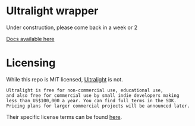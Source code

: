 # Ultralight wrapper

Under construction, please come back in a week or 2 

[Docs available here](https://tempdocs.netlify.app/tau/stable/tau.html)

# Licensing
While this repo is MIT licensed, [Ultralight](https://ultralig.ht/) is not. 
```
Ultralight is free for non-commercial use, educational use, 
and also free for commercial use by small indie developers making
less than US$100,000 a year. You can find full terms in the SDK. 
Pricing plans for larger commercial projects will be announced later.
```
Their specific license terms can be found [here](https://github.com/ultralight-ux/Ultralight/tree/master/license).
